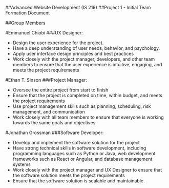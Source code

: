 ##Advanced Website Development (IS 219)
##Project 1 - Initial Team Formation Document

##Group Members

#Emmanuel Chiobi
###UX Designer:
- Design the user experience for the project.  
- Have a deep understanding of user needs, behavior, and psychology.
- Apply user interface design principles and best practices 
- Work closely with the project manager, developers, and other team members to ensure that the user experience is intuitive, engaging, and meets the project requirements

#Ethan T. Sinson 
###Project Manager: 
- Oversee the entire project from start to finish 
- Ensure that the project is completed on time, within budget, and meets the project requirements 
- Use project management skills such as planning, scheduling, risk management, and communication 
- Work closely with all team members to ensure that everyone is working towards the same goals and objectives

#Jonathan Grossman
###Software Developer:
- Develop and implement the software solution for the project 
- Have strong technical skills in software development, including programming languages such as Python or Java, web development frameworks such as React or Angular, and database management systems 
- Work closely with the project manager and UX Designer to ensure that the software solution meets the project requirements 
- Ensure that the software solution is scalable and maintainable.
